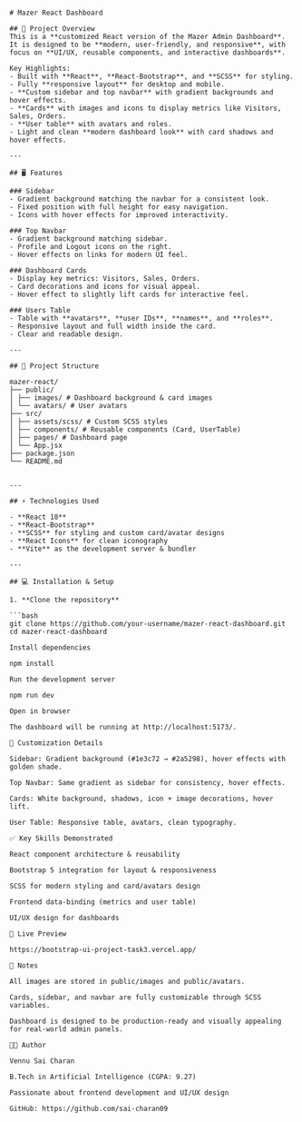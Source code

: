 ```

# Mazer React Dashboard

## 🚀 Project Overview
This is a **customized React version of the Mazer Admin Dashboard**.  
It is designed to be **modern, user-friendly, and responsive**, with focus on **UI/UX, reusable components, and interactive dashboards**.  

Key Highlights:  
- Built with **React**, **React-Bootstrap**, and **SCSS** for styling.  
- Fully **responsive layout** for desktop and mobile.  
- **Custom sidebar and top navbar** with gradient backgrounds and hover effects.  
- **Cards** with images and icons to display metrics like Visitors, Sales, Orders.  
- **User table** with avatars and roles.  
- Light and clean **modern dashboard look** with card shadows and hover effects.  

---

## 🖥 Features

### Sidebar
- Gradient background matching the navbar for a consistent look.  
- Fixed position with full height for easy navigation.  
- Icons with hover effects for improved interactivity.  

### Top Navbar
- Gradient background matching sidebar.  
- Profile and Logout icons on the right.  
- Hover effects on links for modern UI feel.  

### Dashboard Cards
- Display key metrics: Visitors, Sales, Orders.  
- Card decorations and icons for visual appeal.  
- Hover effect to slightly lift cards for interactive feel.  

### Users Table
- Table with **avatars**, **user IDs**, **names**, and **roles**.  
- Responsive layout and full width inside the card.  
- Clear and readable design.  

---

## 📂 Project Structure

mazer-react/
├── public/
│ ├── images/ # Dashboard background & card images
│ └── avatars/ # User avatars
├── src/
│ ├── assets/scss/ # Custom SCSS styles
│ ├── components/ # Reusable components (Card, UserTable)
│ ├── pages/ # Dashboard page
│ └── App.jsx
├── package.json
└── README.md


---

## ⚡ Technologies Used

- **React 18**  
- **React-Bootstrap**  
- **SCSS** for styling and custom card/avatar designs  
- **React Icons** for clean iconography  
- **Vite** as the development server & bundler  

---

## 💻 Installation & Setup

1. **Clone the repository**

```bash
git clone https://github.com/your-username/mazer-react-dashboard.git
cd mazer-react-dashboard

Install dependencies

npm install

Run the development server

npm run dev

Open in browser

The dashboard will be running at http://localhost:5173/.

🎨 Customization Details

Sidebar: Gradient background (#1e3c72 → #2a5298), hover effects with golden shade.

Top Navbar: Same gradient as sidebar for consistency, hover effects.

Cards: White background, shadows, icon + image decorations, hover lift.

User Table: Responsive table, avatars, clean typography.

✅ Key Skills Demonstrated

React component architecture & reusability

Bootstrap 5 integration for layout & responsiveness

SCSS for modern styling and card/avatars design

Frontend data-binding (metrics and user table)

UI/UX design for dashboards

🔗 Live Preview

https://bootstrap-ui-project-task3.vercel.app/

📌 Notes

All images are stored in public/images and public/avatars.

Cards, sidebar, and navbar are fully customizable through SCSS variables.

Dashboard is designed to be production-ready and visually appealing for real-world admin panels.

👨‍💻 Author

Vennu Sai Charan

B.Tech in Artificial Intelligence (CGPA: 9.27)

Passionate about frontend development and UI/UX design

GitHub: https://github.com/sai-charan09

```

